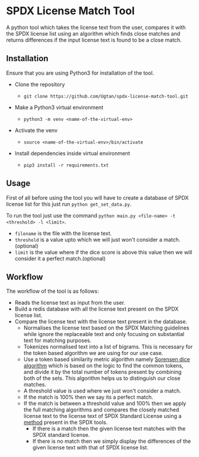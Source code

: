 # SPDX License Match Tool
A python tool which takes the license text from the user, compares it with the SPDX license list
using an algorithm which finds close matches and returns differences if the input license text is
found to be a close match.

## Installation
Ensure that you are using Python3 for installation of the tool.

* Clone the repository
    * `git clone https://github.com/Ugtan/spdx-license-match-tool.git`

* Make a Python3 virtual environment
    * `python3 -m venv <name-of-the-virtual-env>`

* Activate the venv
    * `source <name-of-the-virtual-env>/bin/activate`

* Install dependencies inside virtual environment
    * `pip3 install -r requirements.txt`

## Usage
First of all before using the tool you will have to create a database of SPDX license list for this just run `python get_set_data.py`.

To run the tool just use the command `python main.py <file-name> -t <threshold> -l <limit>`.
* `filename` is the file with the license text.
* `threshold` is a value upto which we will just won't consider a match.(optional)
* `limit` is the value where if the dice score is above this value then we will consider it a perfect match.(optional)


## Workflow
The workflow of the tool is as follows:
* Reads the license text as input from the user.
* Build a redis database with all the license text present on the SPDX license list.
* Compare the license text with the license text present in the database.
    * Normalises the license text based on the SPDX Matching guidelines while ignore the replaceable text
    and only focusing on substantial text for matching purposes.
    * Tokenizes normalised text into a list of bigrams. This is necessary for the token based algorithm we are using for our use case.
    * Use a token based similarity metric algorithm namely [Sorensen dice algorithm](https://en.wikipedia.org/wiki/S%C3%B8rensen%E2%80%93Dice_coefficient) which is based on the logic to find the common tokens, and divide it by the total number of tokens present by combining both of the sets. This algorithm helps us to distinguish our close matches.
    * A threshold value is used where we just won't consider a match.
    * If the match is 100% then we say its a perfect match.
    * If the match is between a threshold value and 100% then we apply the full matching algorithms and compares the closely matched license text to the license text of SPDX Standard License using a [method](https://github.com/spdx/tools/blob/b61e655ad997d7669faab65cff7d0b36da03cab5/src/org/spdx/compare/LicenseCompareHelper.java#L568) present in the SPDX tools. 
        * If there is a match then the given license text matches with the SPDX standard license.
        * If there is no match then we simply display the differences of the given license text with that of SPDX license list.
